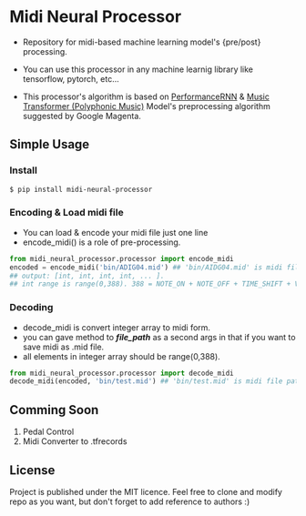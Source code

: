 # Midi Neural Processor

* Repository for midi-based machine learning model's {pre/post} processing.
* You can use this processor in any machine learnig library like tensorflow, pytorch, etc...

* This processor's algorithm is based on [PerformanceRNN](https://magenta.tensorflow.org/performance-rnn) & [Music Transformer (Polyphonic Music)](https://arxiv.org/abs/1809.04281) Model's preprocessing algorithm suggested by Google Magenta.

## Simple Usage

### Install

```bash
$ pip install midi-neural-processor
```

### Encoding & Load midi file

* You can load & encode your midi file just one line
* encode_midi() is a role of pre-processing.

```python
from midi_neural_processor.processor import encode_midi
encoded = encode_midi('bin/ADIG04.mid') ## 'bin/AIDG04.mid' is midi file path.
## output: [int, int, int, int, ... ].
## int range is range(0,388). 388 = NOTE_ON + NOTE_OFF + TIME_SHIFT + VELOCITY 
```

### Decoding

* decode_midi is convert integer array to midi form.
* you can gave method to ***file_path*** as a second args in that if you want to save midi as .mid file. 
* all elements in integer array should be range(0,388). 

```python
from midi_neural_processor.processor import decode_midi
decode_midi(encoded, 'bin/test.mid') ## 'bin/test.mid' is midi file path.
```

## Comming Soon

1. Pedal Control
2. Midi Converter to .tfrecords

## License

Project is published under the MIT licence. Feel free to clone and modify repo as you want, but don't forget to add reference to authors :)

 